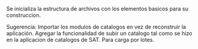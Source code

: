 Se inicializa la estructura de archivos con los elementos basicos para su construccion.

Sugerencia:
Importar los modulos de catalogos en vez de reconstruir la aplicación.
Agregar la funcionalidad de subir un catalogo tal como se hizo en la aplicacion de catalogos de SAT. Para carga por lotes.